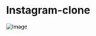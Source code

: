 # Instagram-clone

![Image](https://github.com/user-attachments/assets/aae40a42-d857-4ac9-a2f8-1cc4cb4fd856)

